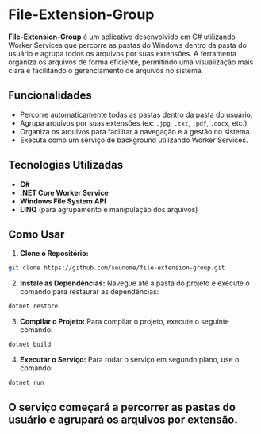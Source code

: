 # File-Extension-Group

**File-Extension-Group** é um aplicativo desenvolvido em C# utilizando Worker Services que percorre as pastas do Windows dentro da pasta do usuário e agrupa todos os arquivos por suas extensões. A ferramenta organiza os arquivos de forma eficiente, permitindo uma visualização mais clara e facilitando o gerenciamento de arquivos no sistema.

## Funcionalidades

- Percorre automaticamente todas as pastas dentro da pasta do usuário.
- Agrupa arquivos por suas extensões (ex: `.jpg`, `.txt`, `.pdf`, `.docx`, etc.).
- Organiza os arquivos para facilitar a navegação e a gestão no sistema.
- Executa como um serviço de background utilizando Worker Services.

## Tecnologias Utilizadas

- **C#**
- **.NET Core Worker Service**
- **Windows File System API**
- **LINQ** (para agrupamento e manipulação dos arquivos)

## Como Usar

1. **Clone o Repositório:**
  ```bash
  git clone https://github.com/seunome/file-extension-group.git
  ```

2. **Instale as Dependências:**
Navegue até a pasta do projeto e execute o comando para restaurar as dependências:
```bash
dotnet restore
 ```

3. **Compilar o Projeto:**
Para compilar o projeto, execute o seguinte comando:
```bash
dotnet build
```


4. **Executar o Serviço:**
Para rodar o serviço em segundo plano, use o comando:

```bash
dotnet run
```

## O serviço começará a percorrer as pastas do usuário e agrupará os arquivos por extensão.
